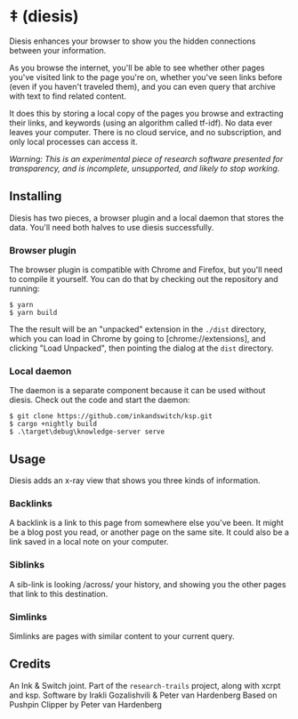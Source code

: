 # ‡ (diesis)

Diesis enhances your browser to show you the hidden connections between your information.

As you browse the internet, you'll be able to see whether other pages you've visited link to the page you're on, whether you've seen links before (even if you haven't traveled them), and you can even query that archive with text to find related content.

It does this by storing a local copy of the pages you browse and extracting their links, and keywords (using an algorithm called tf-idf). No data ever leaves your computer. There is no cloud service, and no subscription, and only local processes can access it.

*Warning: This is an experimental piece of research software presented for transparency, and is incomplete, unsupported, and likely to stop working.*


## Installing

Diesis has two pieces, a browser plugin and a local daemon that stores the data. You'll need both halves to use diesis successfully.

### Browser plugin

The browser plugin is compatible with Chrome and Firefox, but you'll need to compile it yourself. You can do that by checking out the repository and running:

    $ yarn
    $ yarn build

The the result will be an "unpacked" extension in the `./dist` directory, which you can load in Chrome by going to [chrome://extensions], and clicking "Load Unpacked", then pointing the dialog at the `dist` directory.

### Local daemon

The daemon is a separate component because it can be used without diesis. Check out the code and start the daemon:

    $ git clone https://github.com/inkandswitch/ksp.git
    $ cargo +nightly build
    $ .\target\debug\knowledge-server serve

## Usage

Diesis adds an x-ray view that shows you three kinds of information.

### Backlinks

A backlink is a link to this page from somewhere else you've been. It might be a blog post you read, or another page on the same site. It could also be a link saved in a local note on your computer.

### Siblinks

A sib-link is looking /across/ your history, and showing you the other pages that link to this destination.

### Simlinks

Simlinks are pages with similar content to your current query.

## Credits

An Ink & Switch joint. Part of the `research-trails` project, along with xcrpt and ksp.
Software by Irakli Gozalishvili & Peter van Hardenberg
Based on Pushpin Clipper by Peter van Hardenberg
